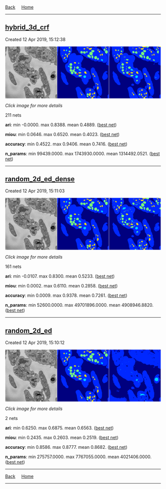 
[Back](..)&nbsp;&nbsp;&nbsp;&nbsp;&nbsp;[Home](https://leapmanlab.github.io/snapshots)

---

<div class="summary"><a href="hybrid_3d_crf"><h2>hybrid_3d_crf</h2></a><p>Created 12 Apr 2019, 15:12:38
</p><a href="hybrid_3d_crf"><img src="hybrid_3d_crf/0319/0/7/media/summary.png" align="center"></a><p><i>Click image for more details</i>
</p></div>

211 nets

**ari**: min -0.0000. max 0.8388. mean 0.4889.  ([best net](hybrid_3d_crf/0318/0/17))

**miou**: min 0.0646. max 0.6520. mean 0.4023.  ([best net](hybrid_3d_crf/0319/0/7))

**accuracy**: min 0.4522. max 0.9406. mean 0.7416.  ([best net](hybrid_3d_crf/0318/0/17))

**n_params**: min 99439.0000. max 1743930.0000. mean 1314492.0521.  ([best net](hybrid_3d_crf/0401/0/22))

---

<div class="summary"><a href="random_2d_ed_dense"><h2>random_2d_ed_dense</h2></a><p>Created 12 Apr 2019, 15:11:03
</p><a href="random_2d_ed_dense"><img src="random_2d_ed_dense/0410/0/1/media/summary.png" align="center"></a><p><i>Click image for more details</i>
</p></div>

161 nets

**ari**: min -0.0107. max 0.8300. mean 0.5233.  ([best net](random_2d_ed_dense/0410/0/1))

**miou**: min 0.0002. max 0.6110. mean 0.2858.  ([best net](random_2d_ed_dense/0410/0/1))

**accuracy**: min 0.0009. max 0.9378. mean 0.7261.  ([best net](random_2d_ed_dense/0410/0/0))

**n_params**: min 52600.0000. max 49701896.0000. mean 4908946.8820.  ([best net](random_2d_ed_dense/0410/227/1))

---

<div class="summary"><a href="random_2d_ed"><h2>random_2d_ed</h2></a><p>Created 12 Apr 2019, 15:10:12
</p><a href="random_2d_ed"><img src="random_2d_ed/0310/5/media/summary.png" align="center"></a><p><i>Click image for more details</i>
</p></div>

2 nets

**ari**: min 0.6250. max 0.6875. mean 0.6563.  ([best net](random_2d_ed/0306/10))

**miou**: min 0.2435. max 0.2603. mean 0.2519.  ([best net](random_2d_ed/0310/5))

**accuracy**: min 0.8586. max 0.8777. mean 0.8682.  ([best net](random_2d_ed/0306/10))

**n_params**: min 275757.0000. max 7767055.0000. mean 4021406.0000.  ([best net](random_2d_ed/0310/5))

---

[Back](..)&nbsp;&nbsp;&nbsp;&nbsp;&nbsp;[Home](https://leapmanlab.github.io/snapshots)

---